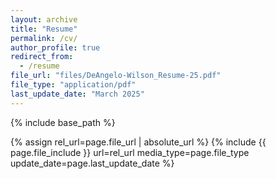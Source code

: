 ```yaml
---
layout: archive
title: "Resume"
permalink: /cv/
author_profile: true
redirect_from:
  - /resume
file_url: "files/DeAngelo-Wilson_Resume-25.pdf"
file_type: "application/pdf"
last_update_date: "March 2025"
---
```


{% include base_path %}




{% assign rel_url=page.file_url | absolute_url %}
{% include {{ page.file_include }} url=rel_url media_type=page.file_type update_date=page.last_update_date %}
